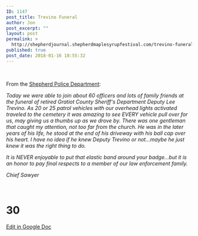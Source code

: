 ```yaml
---
ID: 1147
post_title: Trevino Funeral
author: Jon
post_excerpt: ""
layout: post
permalink: >
  http://shepherdjournal.shepherdmaplesyrupfestival.com/trevino-funeral
published: true
post_date: 2018-01-16 18:55:32
---
```

&nbsp;

From the <a href="https://www.facebook.com/Shepherd-Police-Department-205632619455314/?hc_ref=ARToZERiXHAqXEp2hTc5ZL6aUhmzeDo3bBHstuSTa69QCrSzKRTuHS3tB5EVP0pLHPg&amp;fref=nf&amp;hc_location=group">Shepherd Police Department</a>:

<i>Today we were able to join about 60 officers and lots of family friends at the funeral of retired Gratiot County Sheriff's Department Deputy Lee Trevino. As 20 or 25 patrol vehicles with our overhead lights activated traveled to the cemetery it was amazing to see EVERY vehicle pull over for us, may giving us a thumbs up as we drove by. There was one gentleman that caught my attention, not too far from the church. He was in the later years of his life, he stood at the end of his driveway with his ball cap over his heart. I have no idea if he knew Deputy Trevino or not...maybe he just knew it was the right thing to do.</i>

<i>It is NEVER enjoyable to put that elastic band around your badge...but it is an honor to pay final respects to a member of our law enforcement family.</i>

<i>Chief Sawyer</i>

&nbsp;

# 30 #

<a href="https://docs.google.com/document/d/1fofep8GDdHgxFm_yBYuuQePMNpN606RPMcmwoRKGphY/edit?usp=sharing">Edit in Google Doc</a>